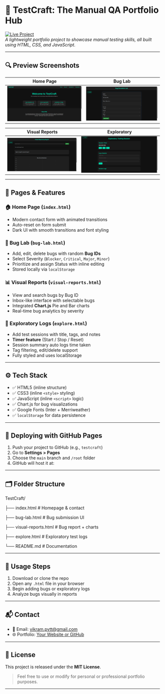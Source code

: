# 🧪 TestCraft: The Manual QA Portfolio Hub

[![Live Project](https://img.shields.io/badge/View-Live-blueviolet?style=for-the-badge&logo=github)](https://vikram3310.github.io/TestCraft)  
_A lightweight portfolio project to showcase manual testing skills, all built using HTML, CSS, and JavaScript._

---

## 🔍 Preview Screenshots

| Home Page | Bug Lab |
|-----------|---------|
| ![Home](/assets/media/Home.png) | ![BugLab](/assets/media/BugLab.png) |

| Visual Reports | Exploratory |
|----------------|-------------|
| ![Reports](/assets/media/BugReport.png) | ![Explore](/assets/media/Exploratory.png) |

---

## 📌 Pages & Features

### 🏠 Home Page (`index.html`)
- Modern contact form with animated transitions
- Auto-reset on form submit
- Dark UI with smooth transitions and font styling

### 🐞 Bug Lab (`bug-lab.html`)
- Add, edit, delete bugs with random **Bug IDs**
- Select Severity (`Blocker`, `Critical`, `Major`, `Minor`)
- Prioritize and assign Status with inline editing
- Stored locally via `localStorage`

### 📊 Visual Reports (`visual-reports.html`)
- View and search bugs by Bug ID
- Inbox-like interface with selectable bugs
- Integrated **Chart.js** Pie and Bar charts
- Real-time bug analytics by severity

### 🧪 Exploratory Logs (`explore.html`)
- Add test sessions with title, tags, and notes
- **Timer feature** (Start / Stop / Reset)
- Session summary auto logs time taken
- Tag filtering, edit/delete support
- Fully styled and uses localStorage

---

## ⚙️ Tech Stack

- ✅ HTML5 (inline structure)
- ✅ CSS3 (inline `<style>` styling)
- ✅ JavaScript (inline `<script>` logic)
- ✅ Chart.js for bug visualizations
- ✅ Google Fonts (Inter + Merriweather)
- ✅ `localStorage` for data persistence

---

## 🚀 Deploying with GitHub Pages

1. Push your project to GitHub (e.g., `testcraft`)
2. Go to **Settings > Pages**
3. Choose the `main` branch and `/root` folder
4. GitHub will host it at:



---

## 🗂 Folder Structure

TestCraft/

├── index.html # Homepage & contact

├── bug-lab.html # Bug submission UI

├── visual-reports.html # Bug report + charts

├── explore.html # Exploratory test logs

└── README.md # Documentation

---

## 🧪 Usage Steps

1. Download or clone the repo
2. Open any `.html` file in your browser
3. Begin adding bugs or exploratory logs
4. Analyze bugs visually in reports

---

## 📬 Contact

- 📧 Email: vikram.pvtt@gmail.com
- 🌐 Portfolio: [Your Website or GitHub](https://vikram3310.netlify.app/)

---

## 📃 License

This project is released under the **MIT License**.

> Feel free to use or modify for personal or professional portfolio purposes.

---
